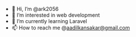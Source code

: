 - 👋 Hi, I’m @ark2056
- 👀 I’m interested in web development
- 🌱 I’m currently learning Laravel
- 📫 How to reach me @aadilkansakar@gmail.com

<!---
ark2056/ark2056 is a ✨ special ✨ repository because its `README.md` (this file) appears on your GitHub profile.
You can click the Preview link to take a look at your changes.
--->
